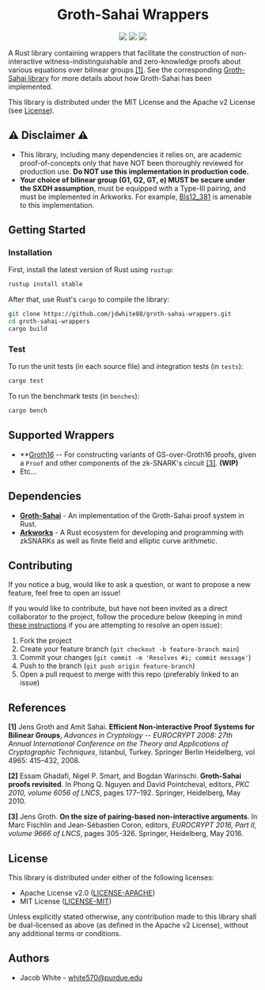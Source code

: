 <h1 align="center">Groth-Sahai Wrappers</h1>
<p align="center">
    <a href="https://github.com/jdwhite88/groth-sahai-wrappers/blob/main/LICENSE-APACHE"><img src="https://img.shields.io/badge/license-APACHE-blue.svg"></a>
    <a href="https://github.com/jdwhite88/groth-sahai-wrappers/blob/main/LICENSE-MIT"><img src="https://img.shields.io/badge/license-MIT-blue.svg"></a>
    <a href="https://deps.rs/repo/github/jdwhite88/groth-sahai-wrappers"><img src="https://deps.rs/repo/github/jdwhite88/groth-sahai-wrappers/status.svg"></a>
</p>

A Rust library containing wrappers that facilitate the construction of non-interactive witness-indistinguishable and zero-knowledge proofs about various equations over bilinear groups [[1]](https://eprint.iacr.org/eprint-bin/getfile.pl?entry=2007/155&version=20160411:065033&file=155.pdf). See the corresponding [Groth-Sahai library](https://github.com/jdwhite88/groth-sahai-rs/) for more details about how Groth-Sahai has been implemented.

This library is distributed under the MIT License and the Apache v2 License (see [License](#license)).

## ⚠ Disclaimer ⚠

* This library, including many dependencies it relies on, are academic proof-of-concepts only that have NOT been thoroughly reviewed for production use. **Do NOT use this implementation in production code.**
* **Your choice of bilinear group (G1, G2, GT, e) MUST be secure under the SXDH assumption**, must be equipped with a Type-III pairing, and must be implemented in Arkworks. For example, [Bls12_381](https://docs.rs/ark-bls12-381/0.3.0/ark_bls12_381/) is amenable to this implementation.

## Getting Started

### Installation

First, install the latest version of Rust using `rustup`:
```bash
rustup install stable
```
After that, use Rust's `cargo` to compile the library:
```bash
git clone https://github.com/jdwhite88/groth-sahai-wrappers.git
cd groth-sahai-wrappers
cargo build
```

### Test

To run the unit tests (in each source file) and integration tests (in `tests`):
```bash
cargo test
```
To run the benchmark tests (in `benches`):
```bash
cargo bench
```

## Supported Wrappers

* **[Groth16](https://github.com/arkworks-rs/groth16/) -- For constructing variants of GS-over-Groth16 proofs, given a `Proof` and other components of the zk-SNARK's circuit [[3]](https://eprint.iacr.org/eprint-bin/getfile.pl?entry=2016/260&version=20160308:201152&file=260.pdf). **(WIP)**
* Etc...

## Dependencies

* **[Groth-Sahai](https://github.com/jdwhite88/groth-sahai-rs/)** - An implementation of the Groth-Sahai proof system in Rust.
* **[Arkworks](https://github.com/arkworks-rs/)** - A Rust ecosystem for developing and programming with zkSNARKs as well as finite field and elliptic curve arithmetic.


## Contributing

If you notice a bug, would like to ask a question, or want to propose a new feature, feel free to open an issue!

If you would like to contribute, but have not been invited as a direct collaborator to the project, follow the procedure below (keeping in mind [these instructions](https://docs.github.com/en/issues/tracking-your-work-with-issues/linking-a-pull-request-to-an-issue) if you are attempting to resolve an open issue):

1. Fork the project
3. Create your feature branch (`git checkout -b feature-branch main`)
4. Commit your changes (`git commit -m 'Resolves #i; commit message'`)
5. Push to the branch (`git push origin feature-branch`)
6. Open a pull request to merge with this repo (preferably linked to an issue)

## References

**[1]** Jens Groth and Amit Sahai. **Efficient Non-interactive Proof Systems for Bilinear Groups**, *Advances in Cryptology -- EUROCRYPT 2008: 27th Annual International Conference on the Theory and Applications of Cryptographic Techniques*, Istanbul, Turkey. Springer Berlin Heidelberg, vol 4965: 415–432, 2008.

**[2]** Essam Ghadafi, Nigel P. Smart, and Bogdan Warinschi. **Groth-Sahai proofs revisited**. In Phong Q. Nguyen and David Pointcheval, editors, *PKC 2010, volume 6056 of LNCS*, pages 177–192. Springer, Heidelberg, May 2010.

**[3]** Jens Groth. **On the size of pairing-based non-interactive arguments**. In Marc Fischlin and Jean-Sébastien Coron, editors, *EUROCRYPT 2016, Part II, volume 9666 of LNCS*, pages 305-326. Springer, Heidelberg, May 2016.

## License

 This library is distributed under either of the following licenses:
 
 * Apache License v2.0 ([LICENSE-APACHE](LICENSE-APACHE))
 * MIT License ([LICENSE-MIT](LICENSE-MIT))
 
Unless explicitly stated otherwise, any contribution made to this library shall be dual-licensed as above (as defined in the Apache v2 License), without any additional terms or conditions.

## Authors

* Jacob White - white570@purdue.edu
